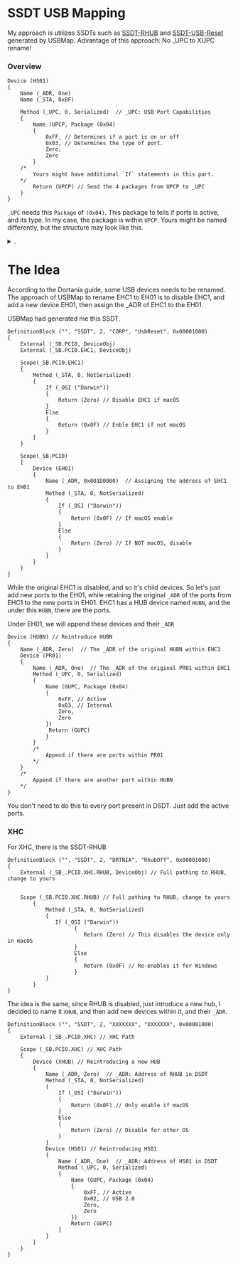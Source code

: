 # SSDT USB Mapping

My approach is utilizes SSDTs such as [SSDT-RHUB](https://github.com/dortania/Getting-Started-With-ACPI/blob/master/extra-files/decompiled/SSDT-RHUB.dsl) and [SSDT-USB-Reset]() generated by USBMap. Advantage of this approach: No _UPC to XUPC rename!

### Overview
```asl
Device (HS01)
{
    Name (_ADR, One)  
    Name (_STA, 0x0F) 

    Method (_UPC, 0, Serialized)  // _UPC: USB Port Capabilities
    {
        Name (UPCP, Package (0x04) 
        {
            0xFF, // Determines if a port is on or off
            0x03, // Determines the type of port. 
            Zero, 
            Zero
        }
    /*
        Yours might have additional `If` statements in this part.
    */
        Return (UPCP) // Send the 4 packages from UPCP to _UPC
    }
}
```
`_UPC` needs this `Package` of `(0x04)`. This package to tells if ports is active, and its type. In my case, the package is within `UPCP`. Yours might be named differently, but the structure may look like this. 


<details>
    <summary>.</summary>
<table>
  <tr>
    <td>
      <table>
      <thead>
        <tr>
          <th>1st packet</th>
          <th></th>
        </tr>
      </thead>
      <tbody>
        <tr>
          <td>0x00 or Zero</td>
          <td>Off</td>
        </tr>
        <tr>
          <td>0xFF</td>
          <td>On</td>
        </tr>
      </tbody>
    </table>
    </td>
    <td>
        <table>
      <thead>
        <tr>
          <th>2nd packet</th>
          <th></th>
        </tr>
      </thead>
      <tbody>
        <tr>
          <td>0x00</td>
          <td>Type "A" Connector</td>
        </tr>
        <tr>
          <td>0x01</td>
          <td>Mini-AB Connector</td>
        </tr>
        <tr>
          <td>0x02</td>
          <td>ExpressCard USB Smart Card</td>
        </tr>
        <tr>
          <td>0x03</td>
          <td>USB3 Standard A Connector</td>
        </tr>
        <tr>
          <td>0x04</td>
          <td>USB3 Standard B Connector</td>
        </tr>
        <tr>
          <td>0x05</td>
          <td>USB3 Micro-B Connector</td>
        </tr>
        <tr>
          <td>0x06</td>
          <td>USB3 Micro-AB Connector</td>
        </tr>
        <tr>
          <td>0x07</td>
          <td>USB3 Micro-B Connector</td>
        </tr>
        <tr>
          <td>0x08</td>
          <td>USB Type-C (USB 2.0 Only)</td>
        </tr>
        <tr>
          <td>0x09</td>
          <td>USB Type-C (with Orientation)</td>
        </tr>
        <tr>
          <td>0x0A</td>
          <td>USB Type-C (without Orientation)</td>
        </tr>
        <tr>
          <td>0xFF</td>
          <td>Internal</td>
        </tr>
      </tbody>
    </table>
    </td>
  </tr>
</table>
</details>

# The Idea
According to the Dortania guide, some USB devices needs to be renamed. The approach of USBMap to rename EHC1 to EH01 is to disable EHC1, and add a new device EH01, then assign the _ADR of EHC1 to the EH01.

USBMap had generated me this SSDT.

```asl
DefinitionBlock ("", "SSDT", 2, "CORP", "UsbReset", 0x00001000)
{
    External (_SB.PCI0, DeviceObj)
    External (_SB.PCI0.EHC1, DeviceObj)

    Scope(_SB.PCI0.EHC1)
    {
        Method (_STA, 0, NotSerialized)  
        {
            If (_OSI ("Darwin"))
            {
                Return (Zero) // Disable EHC1 if macOS
            }
            Else
            {
                Return (0x0F) // Enble EHC1 if not macOS
            }
        }
    }

    Scope(_SB.PCI0)
    {
        Device (EH01)
        {
            Name (_ADR, 0x001D0000)  // Assigning the address of EHC1 to EH01
            Method (_STA, 0, NotSerialized) 
            {
                If (_OSI ("Darwin"))
                {
                    Return (0x0F) // If macOS enable
                }
                Else
                {
                    Return (Zero) // If NOT macOS, disable
                }
            }
        }
    }
}
```

While the original EHC1 is disabled, and so it's child devices. So let's just add new ports to the EH01, while retaining the original `_ADR` of the ports from EHC1 to the new ports in EH01. EHC1 has a HUB device named `HUBN`, and the under this `HUBN`, there are the ports.

Under EH01, we will append these devices and their `_ADR`

```asl
Device (HUBN) // Reintroduce HUBN
{
    Name (_ADR, Zero)  // The _ADR of the original HUBN within EHC1
    Device (PR01)
    {
        Name (_ADR, One)  // The _ADR of the original PR01 within EHC1
        Method (_UPC, 0, Serialized) 
        {
            Name (GUPC, Package (0x04)
            {
                0xFF, // Active
                0x03, // Internal
                Zero, 
                Zero
            })
             Return (GUPC) 
            }
        }
        /*
            Append if there are ports within PR01
        */
    }
    /*
        Append if there are another port within HUBN
    */
}

```
You don't need to do this to every port present in DSDT. Just add the active ports.

### XHC
For XHC, there is the SSDT-RHUB

```asl
DefinitionBlock ("", "SSDT", 2, "DRTNIA", "RhubOff", 0x00001000)
{
    External (_SB_.PCI0.XHC.RHUB, DeviceObj) // Full pathing to RHUB, change to yours


    Scope (_SB.PCI0.XHC.RHUB) // Full pathing to RHUB, change to yours
        {
            Method (_STA, 0, NotSerialized)
            {
               If (_OSI ("Darwin"))
                     {
                        Return (Zero) // This disables the device only in macOS
                     }
                     Else
                     {
                        Return (0x0F) // Re-enables it for Windows
                     }
            }                    
        }  
}
```
The idea is the same, since RHUB is disabled, just introduce a new hub, I decided to name it `XHUB`, and then add new devices within it, and their `_ADR`.

```asl
DefinitionBlock ("", "SSDT", 2, "XXXXXXX", "XXXXXXX", 0x00001000)
{
    External (_SB_.PCI0.XHC) // XHC Path

    Scope (_SB.PCI0.XHC) // XHC Path
    {
        Device (XHUB) // Reintroducing a new HUB
        {
            Name (_ADR, Zero)  // _ADR: Address of RHUB in DSDT
            Method (_STA, 0, NotSerialized)
            {
                If (_OSI ("Darwin"))
                {
                    Return (0x0F) // Only enable if macOS
                }
                Else
                {
                    Return (Zero) // Disable for other OS
                }
            }
            Device (HS01) // Reintroducing HS01
            {
                Name (_ADR, One)  // _ADR: Address of HS01 in DSDT
                Method (_UPC, 0, Serialized) 
                {
                    Name (GUPC, Package (0x04)
                    {
                        0xFF, // Active
                        0x02, // USB 2.0
                        Zero, 
                        Zero
                    })
                    Return (GUPC) 
                }
            }
        }                    
    }  
}
```

